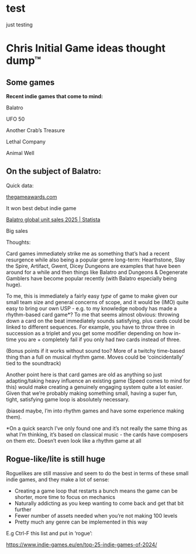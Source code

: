 # test
just testing
# Chris Initial Game ideas thought dump™

## Some games

**Recent indie games that come to mind:**

Balatro

UFO 50

Another Crab’s Treasure

Lethal Company

Animal Well

## On the subject of Balatro:

Quick data:

[thegameawards.com](https://thegameawards.com/nominees/best-debut-indie-game)

It won best debut indie game

[Balatro global unit sales 2025 | Statista](https://www.statista.com/statistics/1546856/balatro-global-unit-sales/)

Big sales

Thoughts:

Card games immediately strike me as something that’s had a recent resurgence while also being a popular genre long-term: Hearthstone, Slay the Spire, Artifact, Gwent, Dicey Dungeons are examples that have been around for a while and then things like Balatro and Dungeons & Degenerate Gamblers have become popular recently (with Balatro especially being huge).

To me, this is immediately a fairly easy *type* of game to make given our small team size and general concerns of scope, and it would be (IMO) quite easy to bring our own USP - e.g. to my knowledge nobody has made a rhythm-based card game*? To me that seems almost obvious: throwing down a card on the beat immediately sounds satisfying, plus cards could be linked to different sequences. For example, you have to throw three in succession as a triplet and you get some modifier depending on how in-time you are + completely fail if you only had *two* cards instead of three.

(Bonus points if it works without sound too? More of a twitchy time-based thing than a full on musical rhythm game. Moves could be ‘coincidentally’ tied to the soundtrack)

Another point here is that card games are old as anything so just adapting/taking heavy influence an existing game (Speed comes to mind for this) would make creating a genuinely engaging system quite a lot easier. Given that we’re probably making something small, having a super fun, tight, satisfying game loop is absolutely necessary. 

 (biased maybe, I’m into rhythm games and have some experience making them).

*On a quick search I’ve only found one and it’s not really the same thing as what I’m thinking, it’s based on classical music - the cards have composers on them etc. Doesn’t even look like a rhythm game at all

## Rogue-like/lite is still huge

Roguelikes are still massive and seem to do the best in terms of these small indie games, and they make a lot of sense:

- Creating a game loop that restarts a bunch means the game can be shorter, more time to focus on mechanics
- Naturally addicting as you keep wanting to come back and get that bit further
- Fewer number of assets needed when you’re not making 100 levels
- Pretty much any genre can be implemented in this way

E.g Ctrl-F this list and put in ‘rogue’:

https://www.indie-games.eu/en/top-25-indie-games-of-2024/
